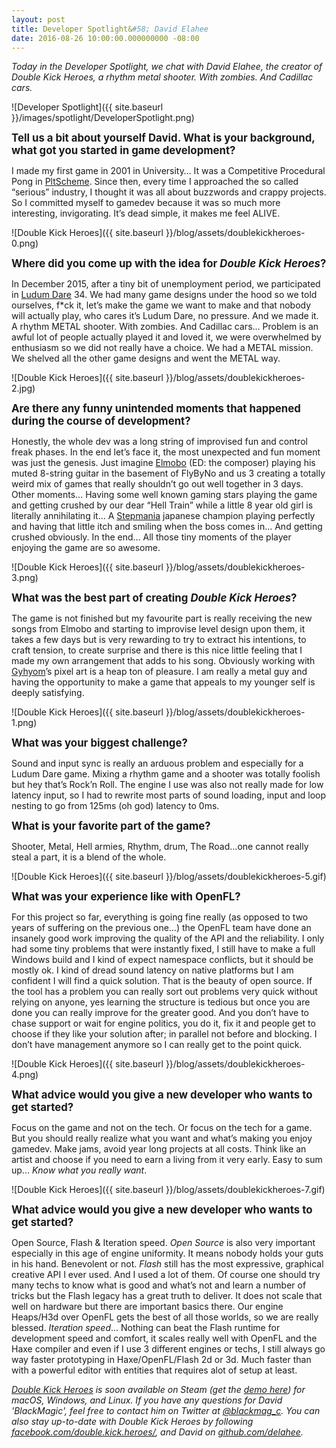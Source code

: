 ```yaml
---
layout: post
title: Developer Spotlight&#58; David Elahee
date: 2016-08-26 10:00:00.000000000 -08:00
---
```


_Today in the Developer Spotlight, we chat with David Elahee, the creator of Double Kick Heroes, a rhythm metal shooter. With zombies. And Cadillac cars._

![Developer Spotlight]({{ site.baseurl }}/images/spotlight/DeveloperSpotlight.png)

<span style="font-size: 120%">**Tell us a bit about yourself David. What is your background, what got you started in game development?**</span>

I made my first game in 2001 in University… It was a Competitive Procedural Pong in [PltScheme](https://en.wikipedia.org/wiki/Racket_(programming_language)).
Since then, every time I approached the so called “serious” industry, I thought it was all about buzzwords and crappy projects. So I committed myself to gamedev because it was so much more interesting, invigorating.
It’s dead simple, it makes me feel ALIVE.

![Double Kick Heroes]({{ site.baseurl }}/blog/assets/doublekickheroes-0.png)

<span style="font-size: 120%">**Where did you come up with the idea for _Double Kick Heroes_?**</span>

In December 2015, after a tiny bit of unemployment period, we participated in [Ludum Dare](http://ludumdare.com/compo/) 34.
We had many game designs under the hood so we told ourselves, f*ck it, let’s make the game we want to make and that nobody will actually play, who cares it’s Ludum Dare, no pressure.
And we made it. A rhythm METAL shooter. With zombies. And Cadillac cars...
Problem is an awful lot of people actually played it and loved it, we were overwhelmed by enthusiasm so we did not really have a choice.
We had a METAL mission. We shelved all the other game designs and went the METAL way.

![Double Kick Heroes]({{ site.baseurl }}/blog/assets/doublekickheroes-2.jpg)

<span style="font-size: 120%">**Are there any funny unintended moments that happened during the course of development?**</span>

Honestly, the whole dev was a long string of improvised fun and control freak phases.
In the end let’s face it, the most unexpected and fun moment was just the genesis. Just imagine [Elmobo](https://en.wikipedia.org/wiki/Fr%C3%A9d%C3%A9ric_Motte) (ED: the composer) playing his muted 8-string guitar in the basement of FlyByNo and us 3 creating a totally weird mix of games that really shouldn’t go out well together in 3 days. 
Other moments… Having some well known gaming stars playing the game and getting crushed by our dear “Hell Train” while a little 8 year old girl is literally annihilating it...
A [Stepmania](https://en.wikipedia.org/wiki/StepMania) japanese champion playing perfectly and having that little itch and smiling when the boss comes in… And getting crushed obviously.
In the end… All those tiny moments of the player enjoying the game are so awesome.

![Double Kick Heroes]({{ site.baseurl }}/blog/assets/doublekickheroes-3.png)

<span style="font-size: 120%">**What was the best part of creating _Double Kick Heroes_?**</span>

The game is not finished but my favourite part is really receiving the new songs from Elmobo and starting to improvise level design upon them, it takes a few days but is very rewarding to try to extract his intentions, to craft tension, to create surprise and there is this nice little feeling that I made my own arrangement that adds to his song.
Obviously working with [Gyhyom](http://gyhyom.tumblr.com/)’s pixel art is a heap ton of pleasure.
I am really a metal guy and having the opportunity to make a game that appeals to my younger self is deeply satisfying.

![Double Kick Heroes]({{ site.baseurl }}/blog/assets/doublekickheroes-1.png)

<span style="font-size: 120%">**What was your biggest challenge?**</span>

Sound and input sync is really an arduous problem and especially for a Ludum Dare game. Mixing a rhythm game and a shooter was totally foolish but hey that’s Rock’n Roll. The engine I use was also not really made for low latency input, so I had to rewrite most parts of sound loading, input and loop nesting to go from 125ms (oh god) latency to 0ms.

<span style="font-size: 120%">**What is your favorite part of the game?**</span>

Shooter, Metal, Hell armies, Rhythm, drum, The Road...one cannot really steal a part, it is a blend of the whole. 

![Double Kick Heroes]({{ site.baseurl }}/blog/assets/doublekickheroes-5.gif)

<span style="font-size: 120%">**What was your experience like with OpenFL?**</span>

For this project so far, everything is going fine really (as opposed to two years of suffering on the previous one…) the OpenFL team have done an insanely good work improving the quality of the API and the reliability.
I only had some tiny problems that were instantly fixed, I still have to make a full Windows build and I kind of expect namespace conflicts, but it should be mostly ok. I kind of dread sound latency on native platforms but I am confident I will find a quick solution.
That is the beauty of open source.
If the tool has a problem you can really sort out problems very quick without relying on anyone, yes learning the structure is tedious but once you are done you can really improve for the greater good. And you don’t have to chase support or wait for engine politics, you do it, fix it and people get to choose if they like your solution after; in parallel not before and blocking.
I don’t have management anymore so I can really get to the point quick.

![Double Kick Heroes]({{ site.baseurl }}/blog/assets/doublekickheroes-4.png)

<span style="font-size: 120%">**What advice would you give a new developer who wants to get started?**</span>

Focus on the game and not on the tech. Or focus on the tech for a game. But you should really realize what you want and what’s making you enjoy gamedev.
Make jams, avoid year long projects at all costs. Think like an artist and choose if you need to earn a living from it very early.
Easy to sum up... _Know what you really want_.

![Double Kick Heroes]({{ site.baseurl }}/blog/assets/doublekickheroes-7.gif)

<span style="font-size: 120%">**What advice would you give a new developer who wants to get started?**</span>

Open Source, Flash & Iteration speed.
_Open Source_ is also very important especially in this age of engine uniformity. It means nobody holds your guts in his hand. Benevolent or not.
_Flash_ still has the most expressive, graphical creative API I ever used. And I used a lot of them. Of course one should try many techs to know what is good and what’s not and learn a number of tricks but the Flash legacy has a great truth to deliver. It does not scale that well on hardware but there are important basics there. Our engine Heaps/H3d over OpenFL gets the best of all those worlds, so we are really blessed.
_Iteration speed_... Nothing can beat the Flash runtime for development speed and comfort, it scales really well with OpenFL and the Haxe compiler and even if I use 3 different engines or techs, I still always go way faster prototyping in Haxe/OpenFL/Flash 2d or 3d. Much faster than with a powerful editor with entities that requires alot of setup at least.


_[Double Kick Heroes](http://www.doublekickheroes.rocks) is soon available on Steam (get the [demo here](https://steamcommunity.com/sharedfiles/filedetails/?id=650407962)) for macOS, Windows, and Linux. If you have any questions for David 'BlackMagic', feel free to contact him on Twitter at [@blackmag_c](http://www.twitter.com/blackmag_c). You can also stay up-to-date with Double Kick Heroes by following [facebook.com/double.kick.heroes/](https://www.facebook.com/double.kick.heroes/), and David on [github.com/delahee](http://www.github.com/delahee)._
